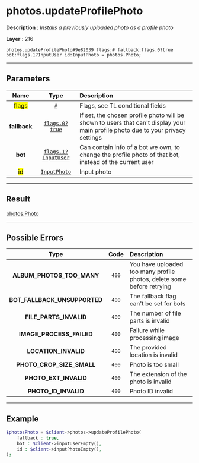 # photos.updateProfilePhoto

**Description** : *Installs a previously uploaded photo as a profile photo*

**Layer** : 216

```tl
photos.updateProfilePhoto#9e82039 flags:# fallback:flags.0?true bot:flags.1?InputUser id:InputPhoto = photos.Photo;
```

---

## Parameters

| Name | Type | Description |
| :---: | :---: | :--- |
| <mark>flags</mark> | [`#`](type/#) | Flags, see TL conditional fields |
| **fallback** | [`flags.0?true`](type/true) | If set, the chosen profile photo will be shown to users that can't display your main profile photo due to your privacy settings |
| **bot** | [`flags.1?InputUser`](type/InputUser) | Can contain info of a bot we own, to change the profile photo of that bot, instead of the current user |
| <mark>id</mark> | [`InputPhoto`](type/InputPhoto) | Input photo |

---

## Result

[photos.Photo](type/photos.Photo)

---

## Possible Errors

| Type | Code | Description |
| :---: | :---: | :--- |
| **ALBUM_PHOTOS_TOO_MANY** | `400` | You have uploaded too many profile photos, delete some before retrying |
| **BOT_FALLBACK_UNSUPPORTED** | `400` | The fallback flag can't be set for bots |
| **FILE_PARTS_INVALID** | `400` | The number of file parts is invalid |
| **IMAGE_PROCESS_FAILED** | `400` | Failure while processing image |
| **LOCATION_INVALID** | `400` | The provided location is invalid |
| **PHOTO_CROP_SIZE_SMALL** | `400` | Photo is too small |
| **PHOTO_EXT_INVALID** | `400` | The extension of the photo is invalid |
| **PHOTO_ID_INVALID** | `400` | Photo ID invalid |

---

## Example

```php
$photosPhoto = $client->photos->updateProfilePhoto(
	fallback : true,
	bot : $client->inputUserEmpty(),
	id : $client->inputPhotoEmpty(),
);
```